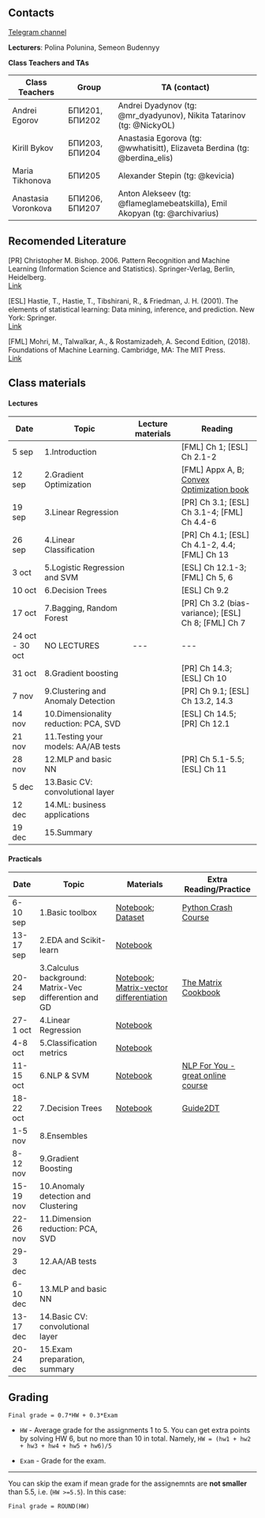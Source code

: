 
## Contacts

[Telegram channel](https://t.me/+0G5ev2gTmEo3ODYy)

**Lecturers**: Polina Polunina, Semeon Budennyy

**Class Teachers and TAs**

| Class Teachers | Group| TA (contact)|  
|----------------|------|-------|
|Andrei Egorov|БПИ201, БПИ202|Andrei Dyadynov (tg: @mr_dyadyunov), Nikita Tatarinov (tg: @NickyOL)|
|Kirill Bykov|БПИ203, БПИ204| Anastasia Egorova (tg: @wwhatisitt), Elizaveta Berdina (tg: @berdina_elis)|
|Maria Tikhonova|БПИ205|Alexander Stepin (tg: @kevicia)|
|Anastasia Voronkova|БПИ206, БПИ207| Anton Alekseev (tg: @flameglamebeatskilla), Emil Akopyan (tg: @archivarius)|


## Recomended Literature

[PR] Christopher M. Bishop. 2006. Pattern Recognition and Machine Learning (Information Science and Statistics). Springer-Verlag, Berlin, Heidelberg.\
[Link](http://users.isr.ist.utl.pt/~wurmd/Livros/school/Bishop%20-%20Pattern%20Recognition%20And%20Machine%20Learning%20-%20Springer%20%202006.pdf)

[ESL] Hastie, T., Hastie, T., Tibshirani, R., & Friedman, J. H. (2001). The elements of statistical learning: Data mining, inference, and prediction. New York: Springer.\
[Link](https://web.stanford.edu/~hastie/Papers/ESLII.pdf)

[FML] Mohri, M., Talwalkar, A., & Rostamizadeh, A. Second Edition, (2018). Foundations of Machine Learning. Cambridge, MA: The MIT Press.\
[Link](https://cs.nyu.edu/~mohri/mlbook/)

## Class materials

#### Lectures


| Date | Topic | Lecture materials| Reading|
|------|-------|------------------|--------|
|5 sep|1.Introduction|  |[FML] Ch 1; [ESL] Ch 2.1-2 |
|12 sep|2.Gradient Optimization|  | [FML] Appx A, B; [Convex Optimization book](https://web.stanford.edu/~boyd/cvxbook/)|
|19 sep|3.Linear Regression|  |[PR] Ch 3.1; [ESL] Ch 3.1-4;  [FML] Ch 4.4-6|
|26 sep|4.Linear Classification|  |[PR] Ch 4.1;  [ESL] Ch 4.1-2, 4.4; [FML] Ch 13|   
|3 oct|5.Logistic Regression and SVM|  |[ESL] Ch 12.1-3; [FML] Ch 5, 6  |
|10 oct|6.Decision Trees|  | [ESL] Ch 9.2|
|17 oct|7.Bagging, Random Forest| |[PR] Ch 3.2 (bias-variance); [ESL] Ch 8;  [FML] Ch 7|
|24 oct - 30 oct| NO LECTURES | --- | --- |
|31 oct|8.Gradient boosting|  |  [PR] Ch 14.3; [ESL] Ch 10|
|7 nov|9.Clustering and Anomaly Detection |  |[PR] Ch 9.1; [ESL] Ch 13.2, 14.3  |
|14 nov|10.Dimensionality reduction: PCA, SVD |  | [ESL] Ch 14.5; [PR] Ch 12.1 |
|21 nov|11.Testing your models: AA/AB tests | | |
|28 nov|12.MLP and basic NN |  | [PR] Ch 5.1-5.5; [ESL] Ch 11  |
|5 dec|13.Basic CV: convolutional layer |  |  |
|12 dec|14.ML: business applications |  |  |
|19 dec|15.Summary |  |  |



#### Practicals

| Date | Topic | Materials| Extra Reading/Practice|  
|------|-------|----------|-----------------------|
|6-10 sep|1.Basic toolbox| [Notebook](week01/01_HSE_PE_Intro_to_Python_v4.ipynb); [Dataset](week01/dpo_1-2_winemag-data_first150k.csv)|[Python Crash Course](week01/Additional_notebooks/)|
|13-17 sep|2.EDA and Scikit-learn| [Notebook](week02/02_HSE_SE_EDA_v1.ipynb) ||
|20-24 sep|3.Calculus background: Matrix-Vec differention and GD|[Notebook](week03/03_HSE_SE_GD.ipynb); [Matrix-vector differentiation](week03/sem03-vector-diff.pdf) |[The Matrix Cookbook](http://www.math.uwaterloo.ca/~hwolkowi//matrixcookbook.pdf)|
|27-1 oct|4.Linear Regression| [Notebook](week04/04_HSE_SE_Linear_regression_v3.ipynb) ||
|4-8 oct|5.Classification metrics| [Notebook](week05/05_HSE_PE_Classification_v2.ipynb)  ||
|11-15 oct|6.NLP & SVM|[Notebook](week06/06_HSE_SE_intro_to_NLP_SVM.ipynb)  |[NLP For You - great online course](https://lena-voita.github.io/nlp_course.html#main_page_content)|
|18-22 oct|7.Decision Trees|[Notebook](week07/07_HSE_SE_DT.ipynb)  |[Guide2DT](https://odsc.medium.com/the-complete-guide-to-decision-trees-part-1-aa68b34f476d)|
|1-5 nov|8.Ensembles|  | |
|8-12 nov|9.Gradient Boosting |   |  |
|15-19 nov|10.Anomaly detection and Clustering |  |  |
|22-26 nov|11.Dimension reduction: PCA, SVD |  |  |
|29-3 dec|12.AA/AB tests |  |  |
|6-10 dec|13.MLP and basic NN  |   |  |
|13-17 dec|14.Basic CV: convolutional layer |   |  |
|20-24 dec|15.Exam preparation, summary |   |  |



## Grading
```Final grade = 0.7*HW + 0.3*Exam```

* `HW` - Average grade for the assignments 1 to 5. 
You can get extra points by solving HW 6, but no more than 10 in total. Namely, `HW = (hw1 + hw2 + hw3 + hw4 + hw5 + hw6)/5`


* `Exam` -  Grade for the exam. 
 ---
 
You can skip the exam if mean grade for the assignemnts are **not smaller** than 5.5, i.e. (`HW >=5.5`). 
In this case:

```Final grade = ROUND(HW)```
